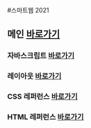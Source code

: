#스마트웹 2021

## 메인 <a href="https://peng-jo.github.io/dothome21/">바로가기</a>

### 자바스크립트  <a href="https://peng-jo.github.io/dothome21/javascript/javascript100.html">바로가기</a>
### 레이아웃  <a href="https://peng-jo.github.io/dothome21/layout/index.html">바로가기</a>
### CSS 레퍼런스  <a href="https://peng-jo.github.io/dothome21/refer-css/index.html">바로가기</a>
### HTML 레퍼런스  <a href="https://peng-jo.github.io/dothome21/refer-html/index.html">바로가기</a>

